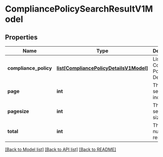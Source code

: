 # CompliancePolicySearchResultV1Model

## Properties
Name | Type | Description | Notes
------------ | ------------- | ------------- | -------------
**compliance_policy** | [**list[CompliancePolicyDetailsV1Model]**](CompliancePolicyDetailsV1Model.md) | List of Compliance Policy Details. | [optional] 
**page** | **int** | The result set page index. | [optional] 
**pagesize** | **int** | The result set page size. | [optional] 
**total** | **int** | The total number of results. | [optional] 

[[Back to Model list]](../README.md#documentation-for-models) [[Back to API list]](../README.md#documentation-for-api-endpoints) [[Back to README]](../README.md)


